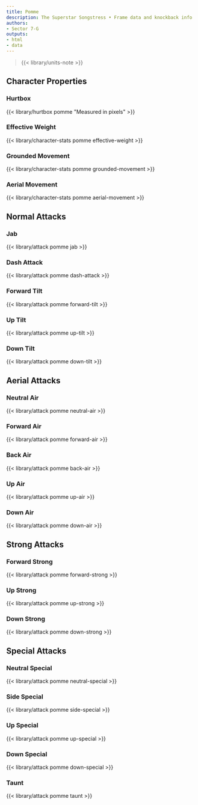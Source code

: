 ```yaml
---
title: Pomme
description: The Superstar Songstress • Frame data and knockback info
authors:
- Sector 7-G
outputs:
- html
- data
---
```


> {{< library/units-note >}}

## Character Properties
### Hurtbox
{{< library/hurtbox pomme "Measured in pixels" >}}
### Effective Weight
{{< library/character-stats pomme effective-weight >}}
### Grounded Movement
{{< library/character-stats pomme grounded-movement >}}
### Aerial Movement
{{< library/character-stats pomme aerial-movement >}}

## Normal Attacks
### Jab
{{< library/attack pomme jab >}}
### Dash Attack
{{< library/attack pomme dash-attack >}}
### Forward Tilt
{{< library/attack pomme forward-tilt >}}
### Up Tilt
{{< library/attack pomme up-tilt >}}
### Down Tilt
{{< library/attack pomme down-tilt >}}

## Aerial Attacks
### Neutral Air
{{< library/attack pomme neutral-air >}}
### Forward Air
{{< library/attack pomme forward-air >}}
### Back Air
{{< library/attack pomme back-air >}}
### Up Air
{{< library/attack pomme up-air >}}
### Down Air
{{< library/attack pomme down-air >}}

## Strong Attacks
### Forward Strong
{{< library/attack pomme forward-strong >}}
### Up Strong
{{< library/attack pomme up-strong >}}
### Down Strong
{{< library/attack pomme down-strong >}}

## Special Attacks
### Neutral Special
{{< library/attack pomme neutral-special >}}
### Side Special
{{< library/attack pomme side-special >}}
### Up Special
{{< library/attack pomme up-special >}}
### Down Special
{{< library/attack pomme down-special >}}

### Taunt
{{< library/attack pomme taunt >}}
